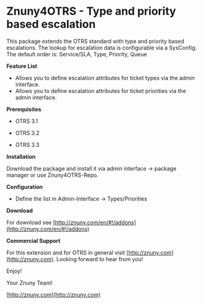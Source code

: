 Znuny4OTRS - Type and priority based escalation
======================================
This package extends the OTRS standard with type and priority based escalations. The lookup for escalation data is configurable via a SysConfig. The default order is:
Service/SLA, Type, Priority, Queue

**Feature List**

* Allows you to define escalation attributes for ticket types via the admin interface.
* Allows you to define escalation attributes for ticket priorities via the admin interface.

**Prerequisites**

- OTRS 3.1

- OTRS 3.2

- OTRS 3.3

**Installation**

Download the package and install it via admin interface -> package manager or use Znuny4OTRS-Repo.

**Configuration**

* Define the list in Admin-Interface -> Types/Priorities

**Download**

For download see [http://znuny.com/en/#!/addons](http://znuny.com/en/#!/addons)

**Commercial Support**

For this extension and for OTRS in general visit [http://znuny.com](http://znuny.com). Looking forward to hear from you!

Enjoy!

 Your Znuny Team!

 [http://znuny.com](http://znuny.com)
